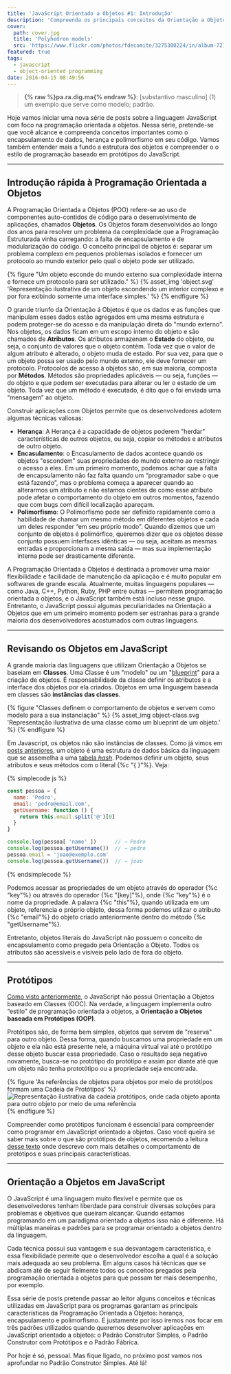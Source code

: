 ```yaml
---
title: 'JavaScript Orientado a Objetos #1: Introdução'
description: 'Compreenda os principais conceitos da Orientação a Objetos e como podemos alcançá-los no JavaScript'
cover:
  path: cover.jpg
  title: 'Polyhedron models'
  src: 'https://www.flickr.com/photos/fdecomite/3275300224/in/album-72157613498998540/'
featured: true
tags:
  - javascript
  - object-oriented programming
date: 2016-04-15 08:49:56
---
```


> **{% raw %}pa.ra.dig.ma{% endraw %}**: [substantivo masculino] (1) um exemplo que serve como modelo; padrão.

Hoje vamos iniciar uma nova série de posts sobre a linguagem JavaScript com foco na programação orientada a objetos. Nessa série, pretende-se que você alcance e compreenda conceitos importantes como o encapsulamento de dados, herança e polimorfismo em seu código. Vamos também entender mais a fundo a estrutura dos objetos e compreender o o estilo de programação baseado em protótipos do JavaScript.

---
## Introdução rápida à Programação Orientada a Objetos

A Programação Orientada a Objetos (POO) refere-se ao uso de componentes auto-contidos de código para o desenvolvimento de aplicações, chamados **Objetos**. Os Objetos foram desenvolvidos ao longo dos anos para resolver um problema da complexidade que a Programação Estruturada vinha carregando: a falta de encapsulamento e de modularização do código. O conceito principal de objetos é: separar um problema complexo em pequenos problemas isolados e fornecer um protocolo ao mundo exterior pelo qual o objeto pode ser utilizado.

{% figure "Um objeto esconde do mundo externo sua complexidade interna e fornece um protocolo para ser utilizado." %}
{% asset_img 'object.svg' 'Representação ilustrativa de um objeto escondendo um interior complexo e por fora exibindo somente uma interface simples.' %}
{% endfigure %}

O grande triunfo da Orientação á Objetos é que os dados e as funções que manipulam esses dados estão agregados em uma mesma estrutura e podem proteger-se do acesso e da manipulação direta do "mundo externo". Nos objetos, os dados  ficam em um escopo interno do objeto e são chamados de **Atributos**. Os atributos armazenam o **Estado** do objeto, ou seja, o conjunto de valores que o objeto contém. Toda vez que o valor de algum atributo é alterado, o objeto muda de estado. Por sua vez, para que o um objeto possa ser usado pelo mundo externo, ele deve fornecer um protocolo. Protocolos de acesso à objetos são, em sua maioria, composta por **Métodos**. Métodos são propriedades aplicáveis — ou seja, funções — do objeto e que podem ser executadas para alterar ou ler o estado de um objeto. Toda vez que um método é executado, é dito que o foi enviada uma “mensagem” ao objeto.

Construir aplicações com Objetos permite que os desenvolvedores adotem algumas técnicas valiosas:

* **Herança**: A Herança é a capacidade de objetos poderem "herdar" características de outros objetos, ou seja, copiar os métodos e atributos de outro objeto.
* **Encasulamento**: o Encasulamento de dados acontece quando os objetos "escondem" suas propriedades do mundo externo ao restringir o acesso a eles. Em um primeiro momento, podemos achar que a falta de encapsulamento não faz falta quando um “programador sabe o que está fazendo”, mas o problema começa a aparecer quando ao alterarmos um atributo e não estamos cientes de como esse atributo pode afetar o comportamento do objeto em outros momentos, fazendo que com bugs com difícil localização apareçam.
* **Polimorfismo**: O Polimorfismo pode ser definido rapidamente como a habilidade de chamar um mesmo método em diferentes objetos e cada um deles responder “em seu próprio modo”. Quando dizemos que um conjunto de objetos é polimórfico, queremos dizer que os objetos desse conjunto possuem interfaces idênticas — ou seja, aceitam as mesmas entradas e proporcionam a mesma saída — mas sua implementação interna pode ser drasticamente diferente.

A Programação Orientada a Objetos é destinada a promover uma maior flexibilidade e facilidade de manutenção da aplicação e é muito popular em softwares de grande escala. Atualmente, muitas linguagens populares — como Java, C++, Python, Ruby, PHP entre outras — permitem programação orientada a objetos, e o JavaScript também está incluso nesse grupo. Entretanto, o JavaScript possui algumas peculiaridades na Orientação a Objetos que em um primeiro momento podem ser estranhas para a grande maioria dos desenvolvedores acostumados com outras linguagens.

---
## Revisando os Objetos em JavaScript

A grande maioria das linguagens que utilizam Orientação a Objetos se baseiam em **Classes**. Uma Classe é um "modelo" ou um  "[blueprint](https://pt.wikipedia.org/wiki/Blueprint)" para a criação de objetos. É responsabilidade da classe definir os atributos e a interface dos objetos por ela criados. Objetos em uma linguagem baseada em classes são **instâncias das classes**.

{% figure "Classes definem o comportamento de objetos e servem como modelo para a sua instanciação" %}
{% asset_img object-class.svg 'Representação ilustrativa de uma classe como um blueprint de um objeto.' %}
{% endfigure %}

Em Javascript, os objetos não são instâncias de classes. Como já vimos em [posts anteriores](http://maxroecker.github.io/blog/javascript-basico-5/), um objeto é uma estrutura de dados básica da linguagem que se assemelha a uma [tabela *hash*](https://en.wikipedia.org/wiki/Associative_array). Podemos definir um objeto, seus atributos e seus métodos com o literal {%c "{ }"%}. Veja:

{% simplecode js %}
``` js
const pessoa = {
  name: 'Pedro',
  email: 'pedro@email.com',
  getUsername: function () {
    return this.email.split('@')[0]
  }
}

console.log(pessoa[ 'name' ])      // → Pedro
console.log(pessoa.getUsername())  // → pedro
pessoa.email = 'joao@exemplo.com'
console.log(pessoa.getUsername())  // → joao
```
{% endsimplecode %}

Podemos acessar as propriedades de um objeto através do operador {%c "key"%} ou através do operador {%c "[key]"%}, onde {%c "key"%} é o nome da propriedade. A palavra {%c "this"%}, quando utilizada em um objeto, referencia o próprio objeto, dessa forma podemos utilizar o atributo {%c "email"%} do objeto criado anteriormente dentro do método {%c "getUsername"%}.

Entretanto, objetos literais do JavaScript não possuem o conceito de encapsulamento como pregado pela Orientação a Objeto. Todos os atributos são acessíveis e visíveis pelo lado de fora do objeto.

---
## Protótipos

[Como visto anteriormente](http://maxroecker.github.io/blog/javascript-intermediario-6/), o JavaScript não possui Orientação a Objetos baseado em Classes (OOC). Na verdade, a linguagem implementa outro “estilo” de programação orientada a objetos, a **Orientação a Objetos baseada em Protótipos (OOP)**.

Protótipos são, de forma bem simples, objetos que servem de "reserva" para outro objeto. Dessa forma, quando buscamos uma propriedade em um objeto e ela não está presente nele, a máquina virtual vai até o protótipo desse objeto buscar essa propriedade. Caso o resultado seja negativo novamente, busca-se no protótipo do protótipo e assim por diante até que um objeto não tenha prototótipo ou a propriedade seja encontrada.

{% figure 'As referências de objetos para objetos por meio de protótipos formam uma Cadeia de Protótipos' %}
![Representação ilustrativa da cadeia protótipos, onde cada objeto aponta para outro objeto por meio de uma referência](http://maxroecker.github.io/blog/javascript-intermediario-6/prototype-chain.svg)
{% endfigure %}

Compreender como protótipos funcionam é essencial para compreender como programar em JavaScript orientado a objetos. Caso você queira se saber mais sobre o que são protótipos de objetos, recomendo a leitura [desse texto](http://maxroecker.github.io/blog/javascript-intermediario-6/) onde descrevo com mais detalhes o comportamento de protótipos e suas principais características.

---
## Orientação a Objetos em JavaScript

O JavaScript é uma linguagem muito flexível e permite que os desenvolvedores tenham liberdade para construir diversas soluções para problemas e objetivos que queiram alcançar. Quando estamos programando em um paradigma orientado a objetos  isso não é diferente. Há múltiplas maneiras e padrões para se programar orientado a objetos dentro da linguagem.

Cada técnica possui sua vantagem e sua desvantagem característica, e essa flexibilidade permite que o desenvolvedor escolha a qual é a solução mais adequada ao seu problema. Em alguns casos há técnicas que se abdicam até de seguir fielmente todos os conceitos pregados pela programação orientada a objetos para que possam ter mais desempenho, por exemplo.

Essa série de posts pretende passar ao leitor alguns conceitos e técnicas utilizadas em JavaScript para os programas garantam as principais características da Programação Orientada a Objetos: herança, encapsulamento e polimorfismo. E justamente por isso iremos nos focar em três padrões utilizados quando queremos desenvolver aplicações em JavaScript orientado a objetos: o Padrão Construtor Simples, o Padrão Construtor com Protótipos e o Padrão Fábrica.

Por hoje é só, pessoal. Mas fique ligado, no próximo post vamos nos aprofundar no Padrão Construtor Simples. Até lá!
